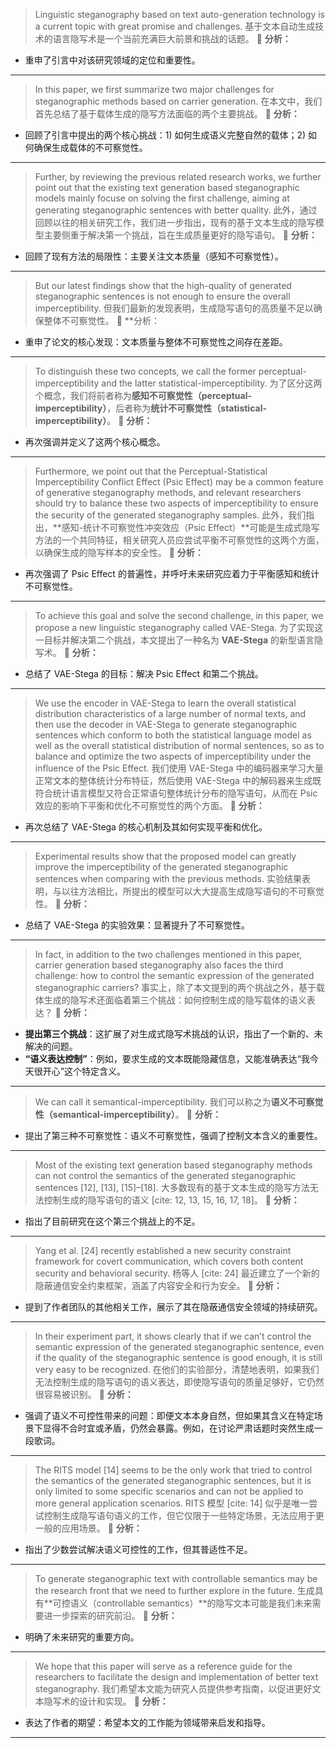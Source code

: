 
> Linguistic steganography based on text auto-generation technology is a current topic with great promise and challenges.
> 基于文本自动生成技术的语言隐写术是一个当前充满巨大前景和挑战的话题。
📌 **分析：**
* 重申了引言中对该研究领域的定位和重要性。

---

> In this paper, we first summarize two major challenges for steganographic methods based on carrier generation.
> 在本文中，我们首先总结了基于载体生成的隐写方法面临的两个主要挑战。
📌 **分析：**
* 回顾了引言中提出的两个核心挑战：1) 如何生成语义完整自然的载体；2) 如何确保生成载体的不可察觉性。

---

> Further, by reviewing the previous related research works, we further point out that the existing text generation based steganographic models mainly focuse on solving the first challenge, aiming at generating steganographic sentences with better quality.
> 此外，通过回顾以往的相关研究工作，我们进一步指出，现有的基于文本生成的隐写模型主要侧重于解决第一个挑战，旨在生成质量更好的隐写语句。
📌 **分析：**
* 回顾了现有方法的局限性：主要关注文本质量（感知不可察觉性）。

---

> But our latest findings show that the high-quality of generated steganographic sentences is not enough to ensure the overall imperceptibility.
> 但我们最新的发现表明，生成隐写语句的高质量不足以确保整体不可察觉性。
📌 **分析：</b>
* 重申了论文的核心发现：文本质量与整体不可察觉性之间存在差距。

---

> To distinguish these two concepts, we call the former perceptual-imperceptibility and the latter statistical-imperceptibility.
> 为了区分这两个概念，我们将前者称为**感知不可察觉性（perceptual-imperceptibility）**，后者称为**统计不可察觉性（statistical-imperceptibility）**。
📌 **分析：**
* 再次强调并定义了这两个核心概念。

---

> Furthermore, we point out that the Perceptual-Statistical Imperceptibility Conflict Effect (Psic Effect) may be a common feature of generative steganography methods, and relevant researchers should try to balance these two aspects of imperceptibility to ensure the security of the generated steganography samples.
> 此外，我们指出，**感知-统计不可察觉性冲突效应（Psic Effect）**可能是生成式隐写方法的一个共同特征，相关研究人员应尝试平衡不可察觉性的这两个方面，以确保生成的隐写样本的安全性。
📌 **分析：**
* 再次强调了 Psic Effect 的普遍性，并呼吁未来研究应着力于平衡感知和统计不可察觉性。

---

> To achieve this goal and solve the second challenge, in this paper, we propose a new linguistic steganography called VAE-Stega.
> 为了实现这一目标并解决第二个挑战，本文提出了一种名为 **VAE-Stega** 的新型语言隐写术。
📌 **分析：**
* 总结了 VAE-Stega 的目标：解决 Psic Effect 和第二个挑战。

---

> We use the encoder in VAE-Stega to learn the overall statistical distribution characteristics of a large number of normal texts, and then use the decoder in VAE-Stega to generate steganographic sentences which conform to both the statistical language model as well as the overall statistical distribution of normal sentences, so as to balance and optimize the two aspects of imperceptibility under the influence of the Psic Effect.
> 我们使用 VAE-Stega 中的编码器来学习大量正常文本的整体统计分布特征，然后使用 VAE-Stega 中的解码器来生成既符合统计语言模型又符合正常语句整体统计分布的隐写语句，从而在 Psic 效应的影响下平衡和优化不可察觉性的两个方面。
📌 **分析：**
* 再次总结了 VAE-Stega 的核心机制及其如何实现平衡和优化。

---

> Experimental results show that the proposed model can greatly improve the imperceptibility of the generated steganographic sentences when comparing with the previous methods.
> 实验结果表明，与以往方法相比，所提出的模型可以大大提高生成隐写语句的不可察觉性。
📌 **分析：**
* 总结了 VAE-Stega 的实验效果：显著提升了不可察觉性。

---

> In fact, in addition to the two challenges mentioned in this paper, carrier generation based steganography also faces the third challenge: how to control the semantic expression of the generated steganographic carriers?
> 事实上，除了本文提到的两个挑战之外，基于载体生成的隐写术还面临着第三个挑战：如何控制生成的隐写载体的语义表达？
📌 **分析：**
* **提出第三个挑战**：这扩展了对生成式隐写术挑战的认识，指出了一个新的、未解决的问题。
* **“语义表达控制”**：例如，要求生成的文本既能隐藏信息，又能准确表达“我今天很开心”这个特定含义。

---

> We can call it semantical-imperceptibility.
> 我们可以称之为**语义不可察觉性（semantical-imperceptibility）**。
📌 **分析：**
* 提出了第三种不可察觉性：语义不可察觉性，强调了控制文本含义的重要性。

---

> Most of the existing text generation based steganography methods can not control the semantics of the generated steganographic sentences [12], [13], [15]–[18].
> 大多数现有的基于文本生成的隐写方法无法控制生成的隐写语句的语义 [cite: 12, 13, 15, 16, 17, 18]。
📌 **分析：**
* 指出了目前研究在这个第三个挑战上的不足。

---

> Yang et al. [24] recently established a new security constraint framework for covert communication, which covers both content security and behavioral security.
> 杨等人 [cite: 24] 最近建立了一个新的隐蔽通信安全约束框架，涵盖了内容安全和行为安全。
📌 **分析：**
* 提到了作者团队的其他相关工作，展示了其在隐蔽通信安全领域的持续研究。

---

> In their experiment part, it shows clearly that if we can’t control the semantic expression of the generated steganographic sentence, even if the quality of the steganographic sentence is good enough, it is still very easy to be recognized.
> 在他们的实验部分，清楚地表明，如果我们无法控制生成的隐写语句的语义表达，即使隐写语句的质量足够好，它仍然很容易被识别。
📌 **分析：**
* 强调了语义不可控性带来的问题：即便文本本身自然，但如果其含义在特定场景下显得不合时宜或矛盾，仍然会暴露。例如，在讨论严肃话题时突然生成一段歌词。

---

> The RITS model [14] seems to be the only work that tried to control the semantics of the generated steganographic sentences, but it is only limited to some specific scenarios and can not be applied to more general application scenarios.
> RITS 模型 [cite: 14] 似乎是唯一尝试控制生成隐写语句语义的工作，但它仅限于一些特定场景，无法应用于更一般的应用场景。
📌 **分析：**
* 指出了少数尝试解决语义可控性的工作，但其普适性不足。

---

> To generate steganographic text with controllable semantics may be the research front that we need to further explore in the future.
> 生成具有**可控语义（controllable semantics）**的隐写文本可能是我们未来需要进一步探索的研究前沿。
📌 **分析：**
* 明确了未来研究的重要方向。

---

> We hope that this paper will serve as a reference guide for the researchers to facilitate the design and implementation of better text steganography.
> 我们希望本文能为研究人员提供参考指南，以促进更好文本隐写术的设计和实现。
📌 **分析：**
* 表达了作者的期望：希望本文的工作能为领域带来启发和指导。

---